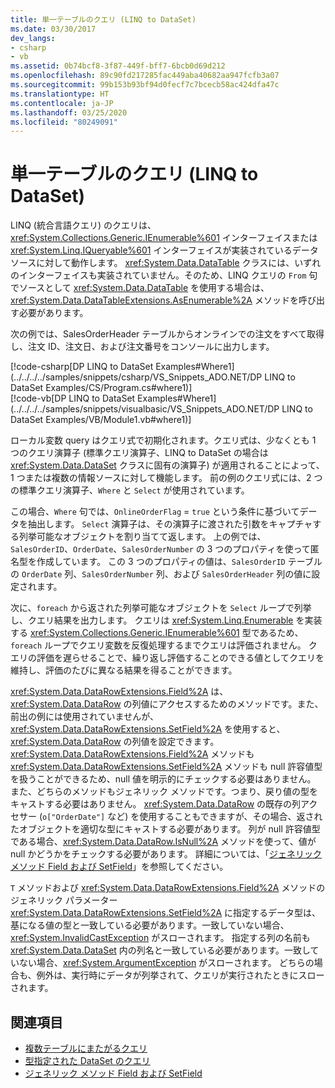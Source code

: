 ```yaml
---
title: 単一テーブルのクエリ (LINQ to DataSet)
ms.date: 03/30/2017
dev_langs:
- csharp
- vb
ms.assetid: 0b74bcf8-3f87-449f-bff7-6bcb0d69d212
ms.openlocfilehash: 89c90fd217285fac449aba40682aa947fcfb3a07
ms.sourcegitcommit: 99b153b93bf94d0fecf7c7bcecb58ac424dfa47c
ms.translationtype: HT
ms.contentlocale: ja-JP
ms.lasthandoff: 03/25/2020
ms.locfileid: "80249091"
---
```

# <a name="single-table-queries-linq-to-dataset"></a>単一テーブルのクエリ (LINQ to DataSet)
LINQ (統合言語クエリ) のクエリは、<xref:System.Collections.Generic.IEnumerable%601> インターフェイスまたは <xref:System.Linq.IQueryable%601> インターフェイスが実装されているデータ ソースに対して動作します。 <xref:System.Data.DataTable> クラスには、いずれのインターフェイスも実装されていません。そのため、LINQ クエリの `From` 句でソースとして <xref:System.Data.DataTable> を使用する場合は、<xref:System.Data.DataTableExtensions.AsEnumerable%2A> メソッドを呼び出す必要があります。  
  
 次の例では、SalesOrderHeader テーブルからオンラインでの注文をすべて取得し、注文 ID、注文日、および注文番号をコンソールに出力します。  
  
 [!code-csharp[DP LINQ to DataSet Examples#Where1](../../../../samples/snippets/csharp/VS_Snippets_ADO.NET/DP LINQ to DataSet Examples/CS/Program.cs#where1)]  
 [!code-vb[DP LINQ to DataSet Examples#Where1](../../../../samples/snippets/visualbasic/VS_Snippets_ADO.NET/DP LINQ to DataSet Examples/VB/Module1.vb#where1)]
  
 ローカル変数 query はクエリ式で初期化されます。クエリ式は、少なくとも 1 つのクエリ演算子 (標準クエリ演算子、LINQ to DataSet の場合は <xref:System.Data.DataSet> クラスに固有の演算子) が適用されることによって、1 つまたは複数の情報ソースに対して機能します。 前の例のクエリ式には、2 つの標準クエリ演算子、`Where` と `Select` が使用されています。  
  
 この場合、`Where` 句では、`OnlineOrderFlag` = `true` という条件に基づいてデータを抽出します。 `Select` 演算子は、その演算子に渡された引数をキャプチャする列挙可能なオブジェクトを割り当てて返します。 上の例では、`SalesOrderID`、`OrderDate`、`SalesOrderNumber` の 3 つのプロパティを使って匿名型を作成しています。 この 3 つのプロパティの値は、`SalesOrderID` テーブルの `OrderDate` 列、`SalesOrderNumber` 列、および `SalesOrderHeader` 列の値に設定されます。  
  
 次に、`foreach` から返された列挙可能なオブジェクトを `Select` ループで列挙し、クエリ結果を出力します。 クエリは <xref:System.Linq.Enumerable> を実装する <xref:System.Collections.Generic.IEnumerable%601> 型であるため、`foreach` ループでクエリ変数を反復処理するまでクエリは評価されません。 クエリの評価を遅らせることで、繰り返し評価することのできる値としてクエリを維持し、評価のたびに異なる結果を得ることができます。  
  
 <xref:System.Data.DataRowExtensions.Field%2A> は、<xref:System.Data.DataRow> の列値にアクセスするためのメソッドです。また、前出の例には使用されていませんが、<xref:System.Data.DataRowExtensions.SetField%2A> を使用すると、<xref:System.Data.DataRow> の列値を設定できます。 <xref:System.Data.DataRowExtensions.Field%2A> メソッドも <xref:System.Data.DataRowExtensions.SetField%2A> メソッドも null 許容値型を扱うことができるため、null 値を明示的にチェックする必要はありません。 また、どちらのメソッドもジェネリック メソッドです。つまり、戻り値の型をキャストする必要はありません。 <xref:System.Data.DataRow> の既存の列アクセサー (`o["OrderDate"]` など) を使用することもできますが、その場合、返されたオブジェクトを適切な型にキャストする必要があります。  列が null 許容値型である場合、<xref:System.Data.DataRow.IsNull%2A> メソッドを使って、値が null かどうかをチェックする必要があります。 詳細については、「[ジェネリック メソッド Field および SetField](generic-field-and-setfield-methods-linq-to-dataset.md)」を参照してください。  
  
 `T` メソッドおよび <xref:System.Data.DataRowExtensions.Field%2A> メソッドのジェネリック パラメーター <xref:System.Data.DataRowExtensions.SetField%2A> に指定するデータ型は、基になる値の型と一致している必要があります。一致していない場合、<xref:System.InvalidCastException> がスローされます。 指定する列の名前も <xref:System.Data.DataSet> 内の列名と一致している必要があります。一致していない場合、<xref:System.ArgumentException> がスローされます。 どちらの場合も、例外は、実行時にデータが列挙されて、クエリが実行されたときにスローされます。  
  
## <a name="see-also"></a>関連項目

- [複数テーブルにまたがるクエリ](cross-table-queries-linq-to-dataset.md)
- [型指定された DataSet のクエリ](querying-typed-datasets.md)
- [ジェネリック メソッド Field および SetField](generic-field-and-setfield-methods-linq-to-dataset.md)
